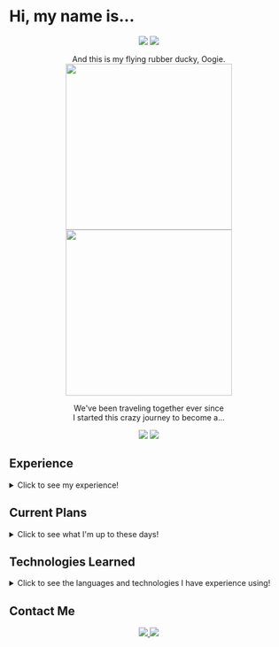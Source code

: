  # Hi, my name is...
<p align="center"> 
 
<img src="https://user-images.githubusercontent.com/96272858/158092528-41c19c45-42c5-4583-86c2-a095b58832e1.gif#gh-light-mode-only">
 
<img src="https://user-images.githubusercontent.com/96272858/158092524-702c68ac-8ab7-40e1-99fa-b0ce1c1d95f0.gif#gh-dark-mode-only">

</p>

<p align="center"> 
  And this is my flying rubber ducky, Oogie. <br>
 
  <img height="300rem" src="https://user-images.githubusercontent.com/96272858/158090308-406b0009-d2f0-4458-a7d0-d6b303b71bac.gif#gh-light-mode-only">
 
  <img height="300rem" src="https://user-images.githubusercontent.com/96272858/158090843-ea7b9dd4-919a-4907-9b67-44b44913e74f.gif#gh-dark-mode-only">

</p>



<p align="center">
We've been traveling together ever since <br>
I started this crazy journey to become a...
</p>

<p align="center"> 
 
<img src="https://user-images.githubusercontent.com/96272858/158096144-f52c8ff5-38db-4f07-bf26-842ab4ec29fc.gif#gh-light-mode-only">
 
<img src="https://user-images.githubusercontent.com/96272858/158096174-1138cba3-eb6d-48b3-ae44-fcdf7d2db826.gif#gh-dark-mode-only">

</p>





## Experience

<details>
 <br>
<summary>Click to see my experience!</summary>
<br>
<br>
 
 <div align="center"> 
  
  **I'm a full stack developer with over ten years of editing/photography experience whose worked with some of the biggest brands out there**
  
  <img src="https://user-images.githubusercontent.com/96272858/158221346-87236928-f184-4c8c-aefd-8d4a7bc3808d.gif#gh-light-mode-only">
 
  <img src="https://user-images.githubusercontent.com/96272858/158221258-a255336c-eded-4eee-a53d-a1e7d5622bf2.gif#gh-dark-mode-only">
  
  <br><br>

  I believe it was Bruno Mars who said, <br>
  
  **"Don't believe me, just watch... my editing reel below!"**
  <br><br><br><br>
  
  <a href="https://youtu.be/X8-dTGKKctE" target="_blank">
   
   <img src="https://user-images.githubusercontent.com/96272858/158224198-4e1350dd-2b5b-4db6-a425-a1d6af82f4c3.gif#gh-light-mode-only" alt="Reel" />
     
  </a>

  <div align="center">
   
</details>
  
## Current Plans

<details>
 <br>
<summary>Click to see what I'm up to these days!</summary>
<br>
<br>
 
 <div align="center"> 
  
Right now I'm working as the lead full stack developer of a socially conscious, beauty/e-commerce site called "Strand". Products are meant to keep your strands beautiful and connected to those out there feeling stranded due to lack of support. Products are natural and proceeds go to help the underprivileged and overlooked. <br><br>
This will be built using a MongoDB, Express, Node.js, SASS, React, and Stripe API as of right now.
  
<img width="1907" alt="Strand_Preview" src="https://user-images.githubusercontent.com/96272858/159206793-c5eca833-8385-479e-b59a-890a04c1870f.PNG">
 </div>
   
</details>
  
## Technologies Learned
  <details>
 <br>
 <summary>Click to see the languages and technologies I have experience using!</summary>
 <br>
   <div align="center">
   <img src="https://img.shields.io/badge/-HTML-E34F26?style=for-the-badge&logo=html5&logoColor=white"/>
    <img src="https://img.shields.io/badge/-CSS-1572B6?style=for-the-badge&logo=css3&logoColor=white"/>
    <img src="https://img.shields.io/badge/-Javascript-000000?style=for-the-badge&logo=javascript"/>
    <img src="https://img.shields.io/badge/JQUERY-0769AD.svg?&style=for-the-badge&logo=jquery&logoColor=white"/>
    <img src="https://img.shields.io/badge/-Python-F7F044?style=for-the-badge&logo=python&logoColor=3776AB"/>
    <img src="https://img.shields.io/badge/-BOOTSTRAP-7952B3?style=for-the-badge&logo=bootstrap&logoColor=FFFFFF"/>
    <img src="https://img.shields.io/badge/-Flask-000000?style=for-the-badge&logo=flask&logoColor=FFFFFF"/>
    <img src="https://img.shields.io/badge/-MYSQL-F29800?style=for-the-badge&logo=mysql&logoColor=4479A1"/>
    <img src="https://img.shields.io/badge/-NODE.JS-FFFFFF?style=for-the-badge&logo=node.js&logoColor=339933"/>
    <img src="https://img.shields.io/badge/-REACT-333333?style=for-the-badge&logo=react&logoColor=61DAFB"/>
    <img src="https://img.shields.io/badge/-EXPRESS-00BF5B?style=for-the-badge&logo=express&logoColor=00BFff"/>
    <img src="https://img.shields.io/badge/-MONGODB-FFFFFF?style=for-the-badge&logo=mongodb&logoColor=47A248"/>
    <img src="https://img.shields.io/badge/-JAVA-007396?style=for-the-badge&logo=java&logoColor=FFFFFF"/>
    <img src="https://img.shields.io/badge/-SPRING-00793B?style=for-the-badge&logo=spring&logoColor=6DB33F"/>
    <img src="https://img.shields.io/badge/-TOMCAT-F8DC75?style=for-the-badge&logo=apachetomcat&logoColor=000000"/>
    <img src="https://img.shields.io/badge/SpringBoot-6DB33F.svg?&style=for-the-badge&logo=springboot&logoColor=white"/>
    <img src="https://img.shields.io/badge/MAVEN-C71A36.svg?&style=for-the-badge&logo=apache-maven"/>
    <img src="https://img.shields.io/badge/JSP-323330.svg?&style=for-the-badge&logo=eclipse&logoColor=white"/>
    <img src="https://img.shields.io/badge/-SPRING TOOL SUITE-333333?style=for-the-badge&logo=spring&logoColor=6DB33F"/>
    <img src="https://img.shields.io/badge/MVC-888888.svg?&style=for-the-badge&logoColor=white"/>
    <img src="https://img.shields.io/badge/-VSCODE-333333?style=for-the-badge&logo=visualstudiocode&logoColor=007ACC"/>
    <img src="https://img.shields.io/badge/-Markdown-0e99da?style=for-the-badge&logo=markdown"/>
    <img src="https://img.shields.io/badge/-GitHub-0D1117?style=for-the-badge&logo=github"/>
    <img src="https://img.shields.io/badge/-Git-black?style=for-the-badge&logo=git"/>
    <img src="https://img.shields.io/badge/-Amazon AWS-E98610?style=for-the-badge&logo=amazonaws"/>
    <img src="https://img.shields.io/badge/-Figma-19B2F1?style=for-the-badge&logo=figma"/>
    <img src="https://img.shields.io/badge/-Trello-095ED9?style=for-the-badge&logo=trello"/>
    <img src="https://img.shields.io/badge/-POSTMAN-FF6C37?style=for-the-badge&logo=postman&logoColor=FFFFFF"/>
   </div>
 </details>
  
 ## Contact Me
<p align="center">
    <a href="mailto:kevniwoodside@gmail.com?subject=Connect with Kevni!" target="_blank" rel="noopener noreferrer">
    <img src="https://img.shields.io/badge/-GMAIL-FFFFFF?style=for-the-badge&logo=gmail&logoColor=E45139"/>
    </a>
    <a href="https://www.linkedin.com/in/kevni/" target="_blank" rel="noopener noreferrer"><img src="https://img.shields.io/badge/-LinkedIn-333333?style=for-the-badge&logo=linkedin&logoColor=0A66C2"/>
    </a>
</p>



<!--
**Code-With-Kev/Code-With-Kev** is a ✨ _special_ ✨ repository because its `README.md` (this file) appears on your GitHub profile.

Here are some ideas to get you started:

- 🔭 I’m currently working on ...
- 🌱 I’m currently learning ...
- 👯 I’m looking to collaborate on ...
- 🤔 I’m looking for help with ...
- 💬 Ask me about ...![Uploading FullStack.gif…]()

- 📫 How to reach me: ...
- 😄 Pronouns: ...
- ⚡ Fun fact: ...
-->
